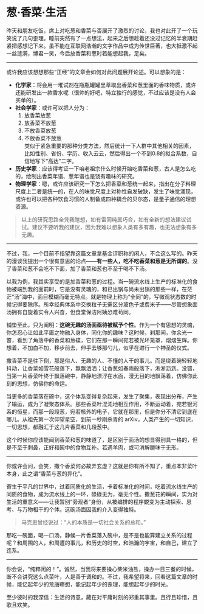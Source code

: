 # 葱·香菜·生活

昨天和朋友吃饭，席上对吃葱和香菜与否展开了激烈的讨论，我也对此开了一个玩笑说了几句歪理。睡前突然有了一点想法，起来之后想趁着还没过记忆的半衰期赶紧把感想记下来。虽不能在互联网浩瀚的文字作品中成为传世巨著，也大抵激不起一丝涟漪，博君一笑，今后放香菜和葱时若能想起我，足矣。

---

或许我应该想想那些“正经”的文章会如何对此问题展开论述。可以想象的是：

- **化学家**：将会用一堆试剂在瓶瓶罐罐里萃取出香菜和葱里面的香味物质，或许还能研发出一款香水呢（很帅的好吧，特立独行的感觉，不过应该是没有人会买单的）。
- **社会学家**：或许可以把人分为：  
  1. 放香菜放葱  
  2. 放香菜不放葱  
  3. 不放香菜放葱  
  4. 不放香菜不放葱  
  类似于紧急重要的那种分类方法，然后统计一下人群中其他相关的因素，比如性别、省份、学历、收入云云，然后得出一个不到0.8的拟合系数，自信地写下“高达”二字。
- **历史学家**：应该得考证一下咱老祖宗什么时候开始吃香菜和葱，古人是怎么吃的，绘制出香菜年谱、葱年谱也是饶有趣味的研究。
- **物理学家**：嗯，或许应该研究一下怎么把香菜和葱统一起来，指出在分子料理尺度上二者是统一的，在人的味觉尺度上对称性自发破缺，发生了味觉涌现，或许也可以把各种饮食习惯的人制备成四种耦合的贝尔态，是量子通信的理想资源。

> 以上的研究思路全凭我瞎想，如有雷同纯属巧合，如有全新的想法建议试试。建议不要听我的建议，因为我难以想象人类有多有趣，也无法想象有多无趣。

---

不过，我，一个目前不指望靠这篇文章拿基金评职称的闲人，不会这么写的。昨天的漫谈我提出一个很有意思的论点——**有一些人，吃不吃香菜和葱是无所谓的**。没了香菜和葱不会吃不下面，加了香菜和葱也不至于喝不下汤。

以我为例，我其实享受的是加香菜和葱的过程。当一碗流水线上生产的标准化的食物被端到我的面前时，它是没有灵魂的，和已出锅与尚未出锅的那些一样，在茫茫“汤”海中，面目模糊而毫无特点。就是物理上称为“全同”的，写微观状态数的时候记得要除序。所幸经典体系中交换粒子无需区分玻色子或费米子——尽管想象面汤拥有自旋着实令人兴奋，但食堂保洁阿姨恐难苟同。

铺垫至此，只为阐明：**这碗无趣的汤面亟待被赋予个性**。作为一个有思想的灵魂，你怎忍心让如此平庸之物融入身体，同化你的趣味？这时候，刹那间，你余光一瞥，看到了角落中的香菜和葱碟，它们在那一瞬间宛若被光环笼罩，熠熠生辉。你想着，不加白不加，移步前去，伸手去够那勺儿，似乎在进行一个神圣的仪式。

撒香菜不是往下倒，那是俗人、无趣的人、不懂的人干的事儿。而是绕着碗轻轻地抖动，让香菜如雪花般落下，飘飘洒洒；让香葱如春雨般落下，淅淅沥沥。没错，当第一片香菜叶终于飘落碗中，静静地漂浮在水面，漫无目的地飘荡着，仿佛你此刻的思想，仿佛你的命运。

当更多的香菜落在碗中，这个体系变得复杂起来，发生了聚集，表现出分布，产生了输运，成为了凝聚态体系。那些香菜叶混沌地相互作用，不断运动着，宛若银河系的恒星，而那一段段葱，宛若核外的电子，它就在那里，但是你分不清它到底在哪儿。从祖先第一次仰望星空，到前一秒刚杀青的 arXiv，人类产生的一切知识，一切思想，都融汇于这几片香菜和几段葱中。

这个时候你应该能闻到香菜和葱的味道了，是区别于面汤的想显得别具一格的，但是不至于刺鼻，正好和碗中的食物互补。若遇羊肉，或可消解膻味于无形。

---

你或许会问，会笑，撒个香菜何必故弄玄虚？这就是你有所不知了，重点本非菜叶本身，此之谓“香菜与葱的异化”。

寄生于平凡的世界中，过着同质化的生活，卡着标准化的时间，吃着流水线生产的同质的食物，成为流水线上的一环，碌碌无为，毫无个性。撒葱花的瞬间，实为对生活的重意义——让我暂别“旁观者”身份，从被编排的程序蜕变为主动探索、思考、与万物相干的个体。这碗汤面因我的介入变得独特。

> 马克思曾经说过：“人的本质是一切社会关系的总和。”

那吃一碗面，喝一口汤，静候一片香菜落入碗中，是不是也能算建立关系的过程呢？和周围的人，和周遭的事儿，和历史的时空，和浩瀚的宇宙，和自己，建立了连系。

---

你会说，“纯粹闲的！”。诚然，当我将来要操心柴米油盐，操办一日三餐的时候，断不会讲究这么点菜叶，人是善于调和的。不过，我希望将来，回看这篇文章的时候，能忆起年少的荒唐瞎想，能记起年少的歪理，能想起年少的时光。

至少彼时的我深信：生活的诗意，藏在对平庸时刻的郑重其事里。且行且珍惜，且歌且欢笑。
